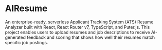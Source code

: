 # AIResume
An enterprise-ready, serverless Applicant Tracking System (ATS) Resume Analyzer built with React, React Router v7, TypeScript, and Puter.js. This project enables users to upload resumes and job descriptions to receive AI-generated feedback and scoring that shows how well their resumes match specific job postings.
